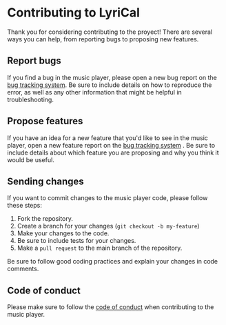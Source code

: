 # Contributing to LyriCal

Thank you for considering contributing to the proyect! There are several ways you can help, from reporting bugs to proposing new features.

## Report bugs

If you find a bug in the music player, please open a new bug report on the [bug tracking system](https://github.com/marurunk/lyriCal/issues). Be sure to include details on how to reproduce the error, as well as any other information that might be helpful in troubleshooting.

## Propose features

If you have an idea for a new feature that you'd like to see in the music player, open a new feature report on the [bug tracking system](https://github.com/marurunk/lyriCal/issues) . Be sure to include details about which feature you are proposing and why you think it would be useful.

## Sending changes

If you want to commit changes to the music player code, please follow these steps:

1. Fork the repository.
2. Create a branch for your changes (`git checkout -b my-feature`)
3. Make your changes to the code.
4. Be sure to include tests for your changes.
5. Make a `pull request` to the main branch of the repository.

Be sure to follow good coding practices and explain your changes in code comments.

## Code of conduct

Please make sure to follow the [code of conduct](https://github.com/marurunk/lyriCal/CODE_OF_CONDUCT.md) when contributing to the music player.
